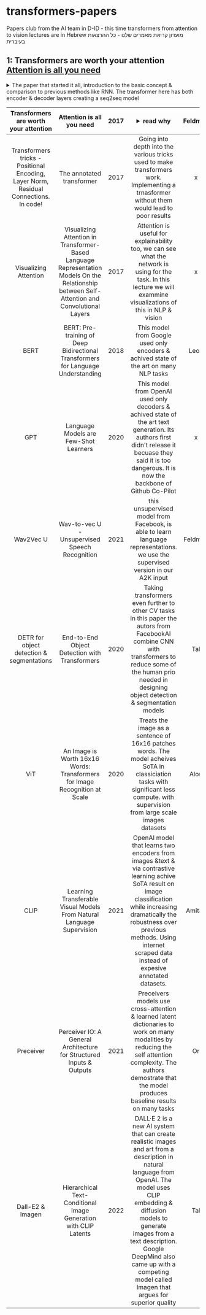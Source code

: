 # transformers-papers
Papers club from the AI team in D-ID  - this time transformers from attention to vision lectures are in Hebrew
מועדון קריאת מאמרים שלנו - כל ההרצאות בעיברית 

## 1: **Transformers are worth your attention** [Attention is all you need](https://arxiv.org/abs/1706.03762) 
<details>
  <summary>The paper that started it all, introduction to the basic concept & comparison to previous methods like RNN. The transformer here has both encoder & decoder layers creating a seq2seq model</summary>
  1. Speaker - @matan-feldman
  2. [Slides](url)
  3. [Recording](url) password: 
  4. Tl;dr
     * With some
     * Sub bullets
</details>


| Transformers are worth your attention | Attention is all you need | 2017 | <details><summary>read why</summary>The paper that started it all, introduction to the basic concept & comparison to previous methods like RNN. The transformer here has both encoder & decoder layers creating a seq2seq model</details> | Feldman | zoom (K%32MLKi) | slides |
|:---:|:---:|:---:|:---:|:---:|:---:|:---:|
| Transformers tricks -  Positional Encoding, Layer Norm, Residual Connections. In code! | The annotated transformer | 2017 | Going into depth into the various tricks used to make transformers work. Implementing a trnasformer without them would lead to poor results  | x | x | x |
| Visualizing Attention | Visualizing Attention in Transformer-Based Language Representation Models On the Relationship between Self-Attention and Convolutional Layers  | 2017 | Attention is useful for explainability too, we can see what the network is using for the task. In this lecture we will exammine visualizations of this in NLP & vision | x | x | x |
| BERT | BERT: Pre-training of Deep Bidirectional Transformers for Language Understanding | 2018 | This model from Google used only encoders & achived state of the art on many NLP tasks | Leon | zoom (LW$8fQ6f) | slides |
| GPT | Language Models are Few-Shot Learners | 2020 | This model from OpenAI used only decoders & achived state of the art text generation. Its authors first didn't release it becuase they said it is too dangerous. It is now the backbone of Github Co-Pilot | x | x | x |
| Wav2Vec U | Wav-to-vec U - Unsupervised Speech Recognition | 2021 | this unsupervised model from Facebook, is able to learn language representations. we use the supervised version in our A2K input | Feldman | zoom (p.qE+Q59) | slides |
| DETR for object detection & segmentations | End-to-End Object Detection with Transformers | 2020 | Taking transformers even further to other CV tasks in this paper the autors from FacebookAI combine CNN with transformers to reduce some of the human prio needed in designing object detection & segmentation models | Tal | zoom (17K%NSf3) | slides |
| ViT | An Image is Worth 16x16 Words: Transformers for Image Recognition at Scale | 2020 | Treats the image as a sentence of 16x16 patches words. The model acheives SoTA in classiciation tasks with significant less compute. with supervision from large scale images datasets | Alon | zoom (ve1VHEM=) | slides |
| CLIP | Learning Transferable Visual Models From Natural Language Supervision | 2021 | OpenAI model that learns two encoders from images &text & via contrastive learning achive SoTA result on image classification while increasing dramatically the robustness over previous methods. Using internet scraped data instead of expesive annotated datasets. | Amitay | zoom (^a1!1BJf) | slides |
| Preceiver | Perceiver IO: A General Architecture for Structured Inputs & Outputs | 2021 | Preceivers models use cross-attention & learned latent dictionaries to work on many modalities by reducing the self attention complexity. The authors demostrate that the model produces baseline results on many tasks | Or | zoom (Ba9DQ&Ef) | slides |
| Dall-E2 & Imagen  | Hierarchical Text-Conditional Image Generation with CLIP Latents | 2022 | DALL·E 2 is a new AI system that can create realistic images and art from a description in natural language from OpenAI. The model uses CLIP embedding & diffusion models to generate images from a text description. Google DeepMind also came up with a competing model called Imagen that argues for superior quality | Tal | zoom () | slides |

